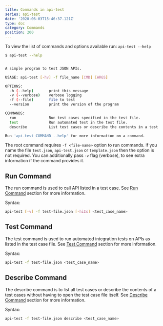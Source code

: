 ```yaml
---
title: Commands in api-test
series: api-test
date: '2020-06-03T15:46:37.121Z'
type: doc
category: Commands
position: 200
---
```


To view the list of commands and options available run: `api-test --help`

```sh
$ api-test --help


A simple program to test JSON APIs.

USAGE: api-test [-hv] -f file_name [CMD] [ARGS]

OPTIONS:
  -h (--help)       print this message
  -v (--verbose)    verbose logging
  -f (--file)       file to test
  --version         print the version of the program

COMMANDS:
  run               Run test cases specified in the test file.
  test              Run automated test in the test file.
  describe          List test cases or describe the contents in a test case.

Run 'api-test COMMAND --help' for more information on a command.
```

The root command requires `-f <file-name>` option to run commands. If you name the file `test.json`, `api-test.json` or `template.json` then the option is not required. You can additionally pass `-v` flag (verbose), to see extra information if the command provides it.

## Run Command

The run command is used to call API listed in a test case. See [Run Command](/api-test/run-command) section for more information.

Syntax:

```sh
api-test [-v] -f test-file.json [-hiIs] <test_case_name>
```

## Test Command

The test command is used to run automated integration tests on APIs as listed in the test case file. See [Test Command](/api-test/test-command) section for more information.

Syntax:

```sh
api-test -f test-file.json <test_case_name>
```

## Describe Command

The describe command is to list all test cases or describe the contents of a test cases without having to open the test case file itself. See [Describe Command](/api-test/describe-command) section for more information.

Syntax:

```sh
api-test -f test-file.json describe <test_case_name>
```
